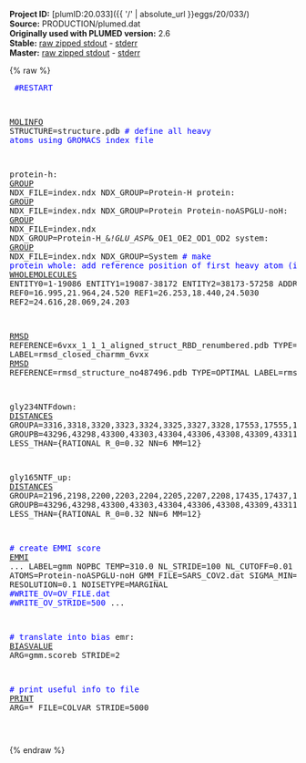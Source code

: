 **Project ID:** [plumID:20.033]({{ '/' | absolute_url }}eggs/20/033/)  
**Source:** PRODUCTION/plumed.dat  
**Originally used with PLUMED version:** 2.6  
**Stable:** [raw zipped stdout](plumed.dat.plumed.stdout.txt.zip) - [stderr](plumed.dat.plumed.stderr)  
**Master:** [raw zipped stdout](plumed.dat.plumed_master.stdout.txt.zip) - [stderr](plumed.dat.plumed_master.stderr)  

{% raw %}<pre>
<span style="color:blue">#RESTART</span>

<a href="https://plumed.github.io/doc-master/user-doc/html/_m_o_l_i_n_f_o.html">MOLINFO</a> STRUCTURE=structure.pdb
<span style="color:blue"># define all heavy atoms using GROMACS index file</span>

protein-h: <a href="https://plumed.github.io/doc-master/user-doc/html/_g_r_o_u_p.html">GROUP</a> NDX_FILE=index.ndx NDX_GROUP=Protein-H
protein: <a href="https://plumed.github.io/doc-master/user-doc/html/_g_r_o_u_p.html">GROUP</a> NDX_FILE=index.ndx NDX_GROUP=Protein
Protein-noASPGLU-noH: <a href="https://plumed.github.io/doc-master/user-doc/html/_g_r_o_u_p.html">GROUP</a> NDX_FILE=index.ndx NDX_GROUP=Protein-H_&_!GLU_ASP_&_OE1_OE2_OD1_OD2
system: <a href="https://plumed.github.io/doc-master/user-doc/html/_g_r_o_u_p.html">GROUP</a> NDX_FILE=index.ndx NDX_GROUP=System
<span style="color:blue"># make protein whole: add reference position of first heavy atom (in nm)</span>
<a href="https://plumed.github.io/doc-master/user-doc/html/_w_h_o_l_e_m_o_l_e_c_u_l_e_s.html">WHOLEMOLECULES</a> ENTITY0=1-19086 ENTITY1=19087-38172 ENTITY2=38173-57258 ADDREFERENCE REF0=16.995,21.964,24.520 REF1=26.253,18.440,24.5030 REF2=24.616,28.069,24.203

<a href="https://plumed.github.io/doc-master/user-doc/html/_r_m_s_d.html">RMSD</a> REFERENCE=6vxx_1_1_1_aligned_struct_RBD_renumbered.pdb TYPE=OPTIMAL LABEL=rmsd_closed_charmm_6vxx
<a href="https://plumed.github.io/doc-master/user-doc/html/_r_m_s_d.html">RMSD</a> REFERENCE=rmsd_structure_no487496.pdb TYPE=OPTIMAL LABEL=rmsd_open

gly234NTFdown:  <a href="https://plumed.github.io/doc-master/user-doc/html/_d_i_s_t_a_n_c_e_s.html">DISTANCES</a> GROUPA=3316,3318,3320,3323,3324,3325,3327,3328,17553,17555,17556,17558,17561,17563,17565,17567,17569,17571,17573,17574,17575,17579,17580,17582,17583,17585,17588,17590,17592,17594,17596,17598,17600,17601,17602,17606,17607,17609,17610,17612,17615,17616,17618,17620,17622,17624,17626,17627,17629,17631,17633,17635,17637,17640,17642,17643,17645,17647,17649,17651,17653,17655,17657,17659,17662,17664,17665,17667,17669 GROUPB=43296,43298,43300,43303,43304,43306,43308,43309,43311,43313,43315,43316,43317,43319,43321,43325,43326,44813,44815,44817,44820,44821,44822,44825,44826,44827,44829,44831,44834,44835,44837,44839,44840,44842,44844,44846,44847,44848,44850,44852,44855,44857,44861,44865,44866,44951,44953,44955,44958,44961,44964,44966,44967,44970,44973,44974,45041,45043,45045,45048,45051,45054,45057,45061,45062,45097,45099,45101,45104,45107,45108,45109,45110,45111,45112,45114,45116,45119,45122,45125,45127,45128,45131,45134,45135,45136,45138,45140,45143,45144,45145,45146,45147,45148,45150,45152,45154,45158,45161,45165,45166,45178,45180,45182,45184,45188,45190,45191,45192,45194,45196,45199,45202,45203,45204,45205,45206,45247,45249,45251,45254,45257,45258,45259,45262,45263 LESS_THAN={RATIONAL R_0=0.32 NN=6 MM=12}


gly165NTF_up:  <a href="https://plumed.github.io/doc-master/user-doc/html/_d_i_s_t_a_n_c_e_s.html">DISTANCES</a> GROUPA=2196,2198,2200,2203,2204,2205,2207,2208,17435,17437,17438,17440,17443,17445,17447,17449,17451,17453,17455,17456,17457,17461,17462,17464,17465,17467,17470,17472,17474,17476,17478,17480,17482,17483,17484,17488,17489,17491,17492,17494,17497,17498,17500,17502,17504,17506,17508,17509,17511,17513,17515,17517,17519,17522,17524,17525,17527,17529,17531,17533,17535,17537,17539,17541,17544,17546,17547,17549,17551 GROUPB=43296,43298,43300,43303,43304,43306,43308,43309,43311,43313,43315,43316,43317,43319,43321,43325,43326,44813,44815,44817,44820,44821,44822,44825,44826,44827,44829,44831,44834,44835,44837,44839,44840,44842,44844,44846,44847,44848,44850,44852,44855,44857,44861,44865,44866,44951,44953,44955,44958,44961,44964,44966,44967,44970,44973,44974,45041,45043,45045,45048,45051,45054,45057,45061,45062,45097,45099,45101,45104,45107,45108,45109,45110,45111,45112,45114,45116,45119,45122,45125,45127,45128,45131,45134,45135,45136,45138,45140,45143,45144,45145,45146,45147,45148,45150,45152,45154,45158,45161,45165,45166,45178,45180,45182,45184,45188,45190,45191,45192,45194,45196,45199,45202,45203,45204,45205,45206,45247,45249,45251,45254,45257,45258,45259,45262,45263 LESS_THAN={RATIONAL R_0=0.32 NN=6 MM=12}

<span style="color:blue"># create EMMI score</span>
<a href="https://plumed.github.io/doc-master/user-doc/html/_e_m_m_i.html">EMMI</a> ...
LABEL=gmm NOPBC TEMP=310.0 NL_STRIDE=100 NL_CUTOFF=0.01
ATOMS=Protein-noASPGLU-noH GMM_FILE=SARS_COV2.dat
SIGMA_MIN=0.05 RESOLUTION=0.1 NOISETYPE=MARGINAL
<span style="color:blue">#WRITE_OV=OV_FILE.dat </span>
<span style="color:blue">#WRITE_OV_STRIDE=500</span>
...

<span style="color:blue"># translate into bias</span>
emr: <a href="https://plumed.github.io/doc-master/user-doc/html/_b_i_a_s_v_a_l_u_e.html">BIASVALUE</a> ARG=gmm.scoreb STRIDE=2

<span style="color:blue"># print useful info to file</span>
<a href="https://plumed.github.io/doc-master/user-doc/html/_p_r_i_n_t.html">PRINT</a> ARG=* FILE=COLVAR STRIDE=5000

</pre>{% endraw %}
